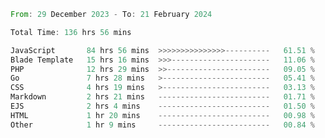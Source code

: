 
<!--START_SECTION:waka-->

```rust
From: 29 December 2023 - To: 21 February 2024

Total Time: 136 hrs 56 mins

JavaScript       84 hrs 56 mins  >>>>>>>>>>>>>>>----------   61.51 %
Blade Template   15 hrs 16 mins  >>>----------------------   11.06 %
PHP              12 hrs 29 mins  >>-----------------------   09.05 %
Go               7 hrs 28 mins   >------------------------   05.41 %
CSS              4 hrs 19 mins   >------------------------   03.13 %
Markdown         2 hrs 21 mins   -------------------------   01.71 %
EJS              2 hrs 4 mins    -------------------------   01.50 %
HTML             1 hr 20 mins    -------------------------   00.98 %
Other            1 hr 9 mins     -------------------------   00.84 %
```

<!--END_SECTION:waka-->
<!---
Abedmuh/Abedmuh is a ✨ special ✨ repository because its `README.md` (this file) appears on your GitHub profile.
You can click the Preview link to take a look at your changes.
--->
